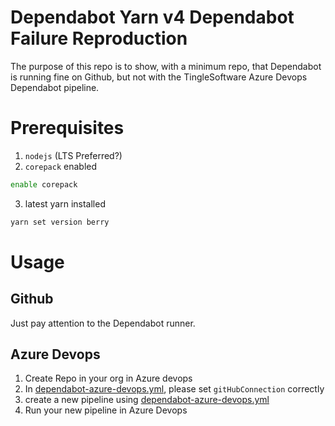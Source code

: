 Dependabot Yarn v4 Dependabot Failure Reproduction
==================================================

The purpose of this repo is to show, with a minimum repo, that Dependabot is running fine on Github, but not with the TingleSoftware Azure Devops Dependabot pipeline.

# Prerequisites

1. `nodejs` (LTS Preferred?)
2. `corepack` enabled
```bash
enable corepack
```
3. latest yarn installed
```bash
yarn set version berry
```

# Usage

## Github

Just pay attention to the Dependabot runner.

## Azure Devops

1. Create Repo in your org in Azure devops
2. In [dependabot-azure-devops.yml](./dependabot-azure-devops.yml), please set `gitHubConnection` correctly
3. create a new pipeline using [dependabot-azure-devops.yml](./dependabot-azure-devops.yml)
4. Run your new pipeline in Azure Devops
